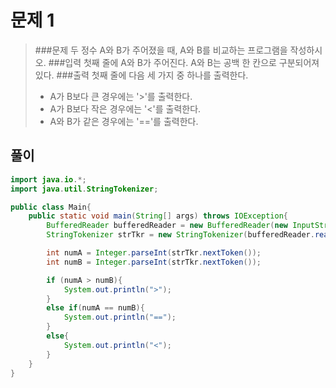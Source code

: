 # 문제 1
> ###문제
> 두 정수 A와 B가 주어졌을 때, A와 B를 비교하는 프로그램을 작성하시오.
>###입력
>첫째 줄에 A와 B가 주어진다. A와 B는 공백 한 칸으로 구분되어져 있다.
>###출력
>첫째 줄에 다음 세 가지 중 하나를 출력한다. <br>
> * A가 B보다 큰 경우에는 '>'를 출력한다. <br>
> * A가 B보다 작은 경우에는 '<'를 출력한다. <br>
> * A와 B가 같은 경우에는 '=='를 출력한다. <br>

## 풀이
~~~java
import java.io.*;
import java.util.StringTokenizer;

public class Main{
    public static void main(String[] args) throws IOException{
        BufferedReader bufferedReader = new BufferedReader(new InputStreamReader(System.in));
        StringTokenizer strTkr = new StringTokenizer(bufferedReader.readLine());

        int numA = Integer.parseInt(strTkr.nextToken());
        int numB = Integer.parseInt(strTkr.nextToken());

        if (numA > numB){
            System.out.println(">");
        }
        else if(numA == numB){
            System.out.println("==");
        }
        else{
            System.out.println("<");
        }
    }
}
~~~
